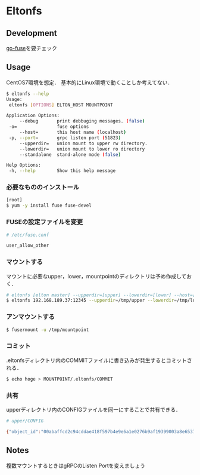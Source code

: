 # Eltonfs
## Development
[go-fuse](https://github.com/hanwen/go-fuse)を要チェック

## Usage
CentOS7環境を想定．
基本的にLinux環境で動くことしか考えてない．


```bash
$ eltonfs --help
Usage:
 eltonfs [OPTIONS] ELTON_HOST MOUNTPOINT

Application Options:
     --debug       print debbuging messages. (false)
 -o=               fuse options
     --host=       this host name (localhost)
 -p, --port=       grpc listen port (51823)
     --upperdir=   union mount to upper rw directory.
     --lowerdir=   union mount to lower ro directory
     --standalone  stand-alone mode (false)

Help Options:
 -h, --help        Show this help message
```

### 必要なもののインストール

```bash
[root]
$ yum -y install fuse fuse-devel
```

### FUSEの設定ファイルを変更

```bash
# /etc/fuse.conf

user_allow_other
```

### マウントする
マウントに必要なupper，lower，mountpointのディレクトリは予め作成しておく．

```bash
# eltonfs [elton master] --upperdir=[upper] --lowerdir=[lower] --host=[this hostname] MOUNTPOINT &
$ eltonfs 192.168.189.37:12345 --upperdir=/tmp/upper --lowerdir=/tmp/lower --host=192.168.189.37 /tmp/mountpoint &
```

### アンマウントする

```bash
$ fusermount -u /tmp/mountpoint
```

### コミット
.eltonfsディレクトリ内のCOMMITファイルに書き込みが発生するとコミットされる．

```bash
$ echo hoge > MOUNTPOINT/.eltonfs/COMMIT
```

### 共有
upperディレクトリ内のCONFIGファイルを同一にすることで共有できる．

```bash
# upper/CONFIG

{"object_id":"00abaffcd2c94cddae418f597b4e9e6a1e0276b9af19399003a8e65374acb548","version":1,"delegate":"192.168.189.37"}
```

## Notes
複数マウントするときはgRPCのListen Portを変えましょう
